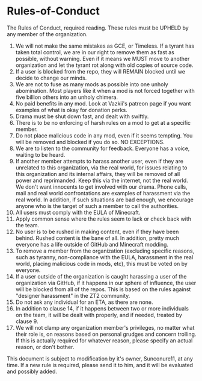 # Rules-of-Conduct
The Rules of Conduct, required reading. These rules must be UPHELD by any member of the organization.

1. We will not make the same mistakes as GCE, or Timeless. If a tyrant has taken total control, we are in our right to remove them as fast as possible, without warning. Even if it means we MUST move to another organization and let the tyrant rot along with old copies of source code.
2. If a user is blocked from the repo, they will REMAIN blocked until we decide to change our minds.
3. We are not to fuse as many mods as possible into one unholy abomination. Most players like it when a mod is not forced together with five billion others into an unholy chimera.
4. No paid benefits in any mod. Look at Vazkii's patreon page if you want examples of what is okay for donation perks.
5. Drama must be shut down fast, and dealt with swiftly.
6. There is to be no enforcing of harsh rules on a mod to get at a specific member.
7. Do not place malicious code in any mod, even if it seems tempting. You will be removed and blocked if you do so. NO EXCEPTIONS.
8. We are to listen to the community for feedback. Everyone has a voice, waiting to be heard.
9. If another member attempts to harass another user, even if they are unrelated to this organization, via the real world, for issues relating to this organization and its internal affairs, they will be removed of all power and reprimanded. Keep this via the internet, not the real world. We don't want innocents to get involved with our drama. Phone calls, mail and real world confrontations are examples of harassment via the real world. In addition, if such situations are bad enough, we encourage anyone who is the target of such a member to call the authorities.
10. All users must comply with the EULA of Minecraft.
11. Apply common sense where the rules seem to lack or check back with the team.
12. No user is to be rushed in making content, even if they have been behind. Rushed content is the bane of all. In addition, pretty much everyone has a life outside of GitHub and Minecraft modding.
13. To remove a member from the organization (excluding specific reasons, such as tyranny, non-compliance with the EULA, harassment in the real world, placing malicious code in mods, etc), this must be voted on by everyone.
14. If a user outside of the organization is caught harassing a user of the organization via GitHub, if it happens in our sphere of influence, the user will be blocked from all of the repos. This is based on the rules against "designer harassment" in the ZT2 community.
15. Do not ask any individual for an ETA, as there are none.
16. In addition to clause 14, if it happens between two or more individuals on the team, it will be dealt with properly, and if needed, treated by clause 9.
17. We will not clamp any organization member's privileges, no matter what their role is, on reasons based on personal grudges and concern trolling. If this is actually required for whatever reason, please specify an actual reason, or don't bother.

This document is subject to modification by it's owner, Sunconure11, at any time. If a new rule is required, please send it to him, and it will be evaluated and possibly added.
